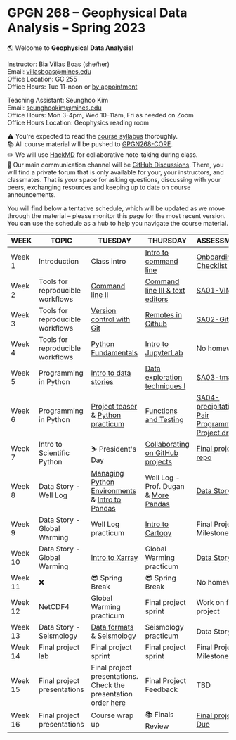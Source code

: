 # GPGN 268 – Geophysical Data Analysis – Spring 2023

🌎 Welcome to **Geophysical Data Analysis**! 

Instructor: Bia Villas Boas (she/her)   
Email: villasboas@mines.edu  
Office Location: GC 255   
Office Hours: Tue 11-noon or [by appointment](https://outlook.office.com/bookwithme/user/12dfdf8a370d4da38883619eb1ea9ff0@mines.edu/meetingtype/vVN_CGb6SES1g6k53wy79A2?anonymous)  

Teaching Assistant: Seunghoo Kim  
Email: seunghookim@mines.edu  
Office Hours: Mon 3-4pm, Wed 10-11am, Fri as needed on Zoom  
Office Hours Location: Geophysics reading room  

⚠️ You're expected to read the [course syllabus](https://github.com/GPGN-268/GPGN268-CORE/blob/main/docs/syllabus-fall2023.md) thoroughly.  
📚 All course material will be pushed to [GPGN268-CORE](https://github.com/GPGN-268/GPGN268-CORE).  
✏️ We will use [HackMD](https://hackmd.io/@villasboas/GPGN268/edit) for collaborative note-taking during class.   
💬 Our main communication channel will be [GitHub Discussions](https://github.com/orgs/GPGN-268/discussions). There, you will find a private forum that is only available for your, your instructors, and classmates. That is *your* space for asking questions, discussing with your peers, exchanging resources and keeping up to date on course announcements.  



You will find below a tentative schedule, which will be updated as we move through the material – please monitor this page for the most recent version. You can use the schedule as a hub to help you navigate the course material. 

| **WEEK** | **TOPIC**                        | **TUESDAY**                                 | **THURSDAY**                                       | **ASSESSMENT**           |
| -------- | -------------------------------- | ------------------------------------------- | -------------------------------------------------- | ------------------------ |
| Week 1   | Introduction                     | Class intro                                 | [Intro to command line](https://github.com/GPGN-268/GPGN268-CORE/blob/main/lecture-notes/L02-intro-shell.md)                              | [Onboarding Checklist](https://github.com/GPGN-268/GPGN268-CORE/blob/main/assignments/onboarding.md) |
| Week 2   | Tools for reproducible workflows | [Command line II](https://github.com/GPGN-268/GPGN268-CORE/blob/main/lecture-notes/L03-files-directories.md)                             | [Command line III & text editors](https://github.com/GPGN-268/GPGN268-CORE/blob/main/lecture-notes/L04-combine-commands.md)                    | [SA01-VIM](https://github.com/GPGN-268/GPGN268-CORE/tree/main/assignments)                 |
| Week 3   | Tools for reproducible workflows | [Version control with Git](https://github.com/GPGN-268/GPGN268-CORE/blob/main/lecture-notes/L05-version-control.md)                    | [Remotes in Github](https://github.com/GPGN-268/GPGN268-CORE/blob/main/lecture-notes/L06-git-remotes.md)                                  | [SA02-GitHub](https://github.com/GPGN-268/GPGN268-CORE/blob/main/assignments/SA02-github.md)              |
| Week 4   | Tools for reproducible workflows | [Python Fundamentals](https://github.com/GPGN-268/GPGN268-CORE/blob/main/lecture-notes/L07-intro-python.md)        | [Intro to JupyterLab](https://github.com/GPGN-268/GPGN268-CORE/blob/main/lecture-notes/L08-intro-jupyter.md) | No homework                      |
| Week 5   | Programming in Python            | [Intro to data stories](https://github.com/GPGN-268/GPGN268-CORE/tree/main/assignments/intro-python/notebooks) |[Data exploration techniques I](https://github.com/GPGN-268/GPGN268-CORE/blob/main/lecture-notes/L10-exploration.ipynb)                             | [SA03-tmax](https://github.com/GPGN-268/GPGN268-CORE/blob/main/assignments/SA03-meteo-denver.md)                      |
| Week 6   | Programming in Python            | [Project teaser](https://github.com/GPGN-268/GPGN268-CORE/blob/main/lecture-notes/L11-project-teaser.pdf) & [Python practicum](https://github.com/GPGN-268/GPGN268-CORE/tree/main/assignments/intro-python/notebooks)                      | [Functions and Testing](https://github.com/GPGN-268/GPGN268-CORE/blob/main/lecture-notes/L12-functions-testing.ipynb)                    | [SA04-precipitation](https://github.com/GPGN-268/GPGN268-CORE/blob/main/assignments/SA04-precip-denver.md), [Pair Programming](https://github.com/GPGN-268/GPGN268-CORE/blob/main/assignments/SA05-pair-programming.md), [Project draft](https://github.com/GPGN-268/GPGN268-CORE/blob/main/assignments/FP01-pitch.md)                     |    
| Week 7   | Intro to Scientific Python       |     ⛷️ President's Day              | [Collaborating on GitHub projects](https://github.com/GPGN-268/GPGN268-CORE/blob/main/assignments/FP02-project-repo.md)                     | [Final project repo](https://github.com/GPGN-268/GPGN268-CORE/blob/main/assignments/FP02-project-repo.md)                      |
| Week 8   | Data Story - Well Log            | [Managing Python Environments](https://github.com/GPGN-268/GPGN268-CORE/blob/main/lecture-notes/L14-environments.md) & [Intro to Pandas](https://github.com/GPGN-268/GPGN268-CORE/blob/main/lecture-notes/L14-pandas01.ipynb)                                    | Well Log - Prof. Dugan & [More Pandas](https://github.com/GPGN-268/GPGN268-CORE/blob/main/lecture-notes/L15-pandas03.ipynb)                                | [Data Story 01](https://github.com/GPGN-268/GPGN268-CORE/blob/main/assignments/DS01-well-logging.md)                      |
| Week 9   | Data Story - Global Warming      | Well Log practicum                               | [Intro to Cartopy](https://github.com/GPGN-268/GPGN268-CORE/blob/main/lecture-notes/L17-cartopy.ipynb)                                     | Final Project Milestone I |
| Week 10  | Data Story - Global Warming      | [Intro to Xarray](https://github.com/GPGN-268/GPGN268-CORE/blob/main/lecture-notes/L18-xarray.ipynb)                    | Global Warming practicum                    | [Data Story 02](https://github.com/GPGN-268/GPGN268-CORE/blob/main/assignments/DS02-global-warming.ipynb)  
| Week 11  | ❌                               | 😎 Spring Break                             | 😎  Spring Break                                   | No homework                      |                    |
| Week 12  | NetCDF4        |        Global Warming practicum                           | Final project sprint                               | Work on final project                        |
| Week 13  | Data Story - Seismology          | [Data formats](https://github.com/GPGN-268/GPGN268-CORE/blob/main/lecture-notes/L22-data-formats.ipynb) & [Seismology](https://github.com/GPGN-268/GPGN268-CORE/blob/main/assignments/DS03-DASa.ipynb)                                  | Seismology practicum                               | Data Story 3                     |
| Week 14  | Final project lab                | Final project sprint                  | Final project sprint                               | Final Project Milestone II                      |
| Week 15  | Final project presentations      | Final project presentations. Check the presentation order [here](https://github.com/GPGN-268/GPGN268-CORE/blob/main/docs/final-project-order.md)                 | Final Project Feedback                       | TBD                      |
| Week 16  | Final project presentations      | Course wrap up                              | 📚 Finals Review                                   | [Final project Due](https://github.com/GPGN-268/GPGN268-CORE/blob/main/assignments/FP00-guideliness.md)        |
